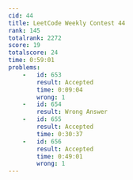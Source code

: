 ```yaml
---
cid: 44
title: LeetCode Weekly Contest 44
rank: 145
totalrank: 2272
score: 19
totalscore: 24
time: 0:59:01
problems:
    -   id: 653
        result: Accepted
        time: 0:09:04
        wrong: 1
    -   id: 654
        result: Wrong Answer
    -   id: 655
        result: Accepted
        time: 0:30:37
    -   id: 656
        result: Accepted
        time: 0:49:01
        wrong: 1
---
```


